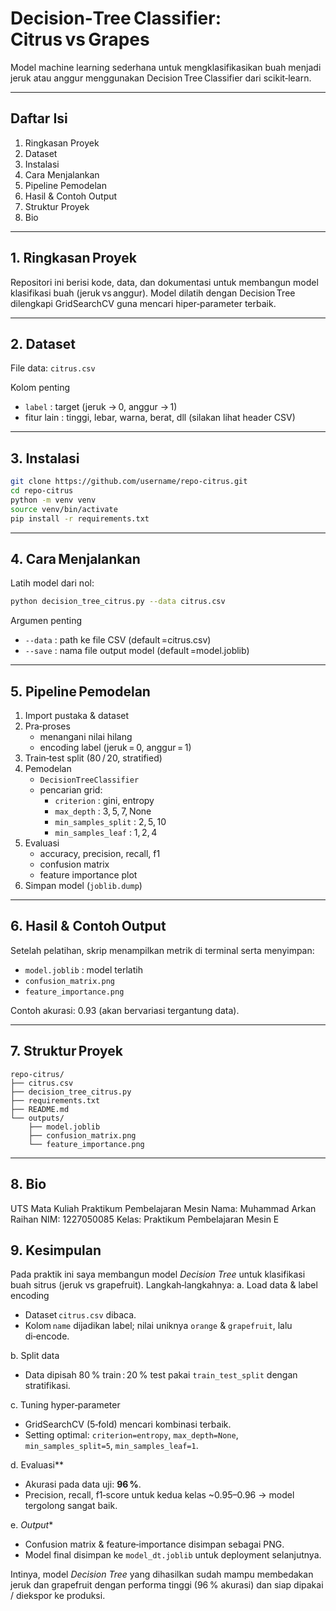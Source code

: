 # Decision‑Tree Classifier: Citrus vs Grapes

Model machine learning sederhana untuk mengklasifikasikan buah menjadi jeruk atau anggur menggunakan Decision Tree Classifier dari scikit‑learn.

---

## Daftar Isi
1. Ringkasan Proyek  
2. Dataset  
3. Instalasi  
4. Cara Menjalankan  
5. Pipeline Pemodelan  
6. Hasil & Contoh Output  
7. Struktur Proyek  
8. Bio

---

## 1. Ringkasan Proyek
Repositori ini berisi kode, data, dan dokumentasi untuk membangun model klasifikasi buah (jeruk vs anggur). Model dilatih dengan Decision Tree dilengkapi GridSearchCV guna mencari hiper‑parameter terbaik.

---

## 2. Dataset
File data: `citrus.csv`

Kolom penting  
- `label` : target (jeruk → 0, anggur → 1)  
- fitur lain : tinggi, lebar, warna, berat, dll (silakan lihat header CSV)

---

## 3. Instalasi

```bash
git clone https://github.com/username/repo-citrus.git
cd repo-citrus
python -m venv venv
source venv/bin/activate
pip install -r requirements.txt
```

---

## 4. Cara Menjalankan
Latih model dari nol:

```bash
python decision_tree_citrus.py --data citrus.csv
```

Argumen penting  
- `--data` : path ke file CSV (default =citrus.csv)  
- `--save` : nama file output model (default =model.joblib)  

---

## 5. Pipeline Pemodelan
1. Import pustaka & dataset  
2. Pra‑proses  
   - menangani nilai hilang  
   - encoding label (jeruk = 0, anggur = 1)  
3. Train‑test split (80 / 20, stratified)  
4. Pemodelan  
   - `DecisionTreeClassifier`  
   - pencarian grid:  
     - `criterion` : gini, entropy  
     - `max_depth` : 3, 5, 7, None  
     - `min_samples_split` : 2, 5, 10  
     - `min_samples_leaf` : 1, 2, 4  
5. Evaluasi  
   - accuracy, precision, recall, f1  
   - confusion matrix  
   - feature importance plot  
6. Simpan model (`joblib.dump`)

---

## 6. Hasil & Contoh Output
Setelah pelatihan, skrip menampilkan metrik di terminal serta menyimpan:
- `model.joblib` : model terlatih  
- `confusion_matrix.png`  
- `feature_importance.png`  

Contoh akurasi: 0.93 (akan bervariasi tergantung data).

---

## 7. Struktur Proyek
```
repo-citrus/
├── citrus.csv
├── decision_tree_citrus.py
├── requirements.txt
├── README.md
└── outputs/
    ├── model.joblib
    ├── confusion_matrix.png
    └── feature_importance.png
```

---

## 8. Bio
UTS Mata Kuliah Praktikum Pembelajaran Mesin
Nama: Muhammad Arkan Raihan
NIM: 1227050085
Kelas: Praktikum Pembelajaran Mesin E

## 9. Kesimpulan
Pada praktik ini saya membangun model *Decision Tree* untuk klasifikasi buah sitrus (jeruk vs grapefruit). 
Langkah‑langkahnya:
a. Load data & label encoding
   - Dataset `citrus.csv` dibaca.  
   - Kolom `name` dijadikan label; nilai uniknya `orange` & `grapefruit`, lalu di‑encode.

b. Split data
   - Data dipisah 80 % train : 20 % test pakai `train_test_split` dengan stratifikasi.

c. Tuning hyper‑parameter
   - GridSearchCV (5‑fold) mencari kombinasi terbaik.  
   - Setting optimal: `criterion=entropy`, `max_depth=None`, `min_samples_split=5`, `min_samples_leaf=1`.

d. Evaluasi**  
   - Akurasi pada data uji: **96 %**.  
   - Precision, recall, f1‑score untuk kedua kelas ~0.95–0.96 → model tergolong sangat baik.

e. *Output**  
   - Confusion matrix & feature‑importance disimpan sebagai PNG.  
   - Model final disimpan ke `model_dt.joblib` untuk deployment selanjutnya.

Intinya, model *Decision Tree* yang dihasilkan sudah mampu membedakan jeruk dan grapefruit dengan performa tinggi (96 % akurasi) dan siap dipakai / diekspor ke produksi.
